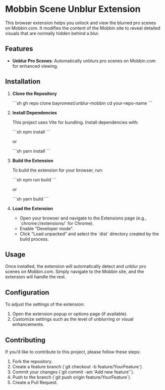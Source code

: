 # Mobbin Scene Unblur Extension

This browser extension helps you unlock and view the blurred pro scenes on Mobbin.com. It modifies the content of the Mobbin site to reveal detailed visuals that are normally hidden behind a blur.

## Features

- **Unblur Pro Scenes**: Automatically unblurs pro scenes on Mobbin.com for enhanced viewing.

## Installation

1. **Clone the Repository**

   \`\`\`sh
   gh repo clone bayromest/unblur-mobbin
   cd your-repo-name
   \`\`\`

2. **Install Dependencies**

   This project uses Vite for bundling. Install dependencies with:

   \`\`\`sh
   npm install
   \`\`\`

   or

   \`\`\`sh
   yarn install
   \`\`\`

3. **Build the Extension**

   To build the extension for your browser, run:

   \`\`\`sh
   npm run build
   \`\`\`

   or

   \`\`\`sh
   yarn build
   \`\`\`

4. **Load the Extension**

   - Open your browser and navigate to the Extensions page (e.g., \`chrome://extensions/\` for Chrome).
   - Enable "Developer mode".
   - Click "Load unpacked" and select the \`dist\` directory created by the build process.

## Usage

Once installed, the extension will automatically detect and unblur pro scenes on Mobbin.com. Simply navigate to the Mobbin site, and the extension will handle the rest.

## Configuration

To adjust the settings of the extension:

1. Open the extension popup or options page (if available).
2. Customize settings such as the level of unblurring or visual enhancements.

## Contributing

If you’d like to contribute to this project, please follow these steps:

1. Fork the repository.
2. Create a feature branch (\`git checkout -b feature/YourFeature\`).
3. Commit your changes (\`git commit -am 'Add new feature'\`).
4. Push to the branch (\`git push origin feature/YourFeature\`).
5. Create a Pull Request.

